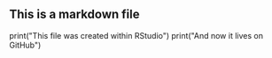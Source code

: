 ## This is a markdown file

print("This file was created within RStudio")
print("And now it lives on GitHub")
